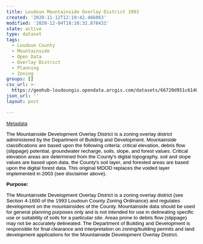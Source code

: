 ```yaml
---
title: Loudoun Mountainside Overlay District 1993
created: '2020-11-12T12:19:42.466063'
modified: '2020-12-04T18:10:32.878431'
state: active
type: dataset
tags:
  - Loudoun County
  - Mountainside
  - Open Data
  - Overlay District
  - Planning
  - Zoning
groups: []
csv_url: >-
  https://geohub-loudoungis.opendata.arcgis.com/datasets/66720d951c61489ca85bc234feca0978_2.csv?outSR=%7B%22latestWkid%22%3A2924%2C%22wkid%22%3A2924%7D
json_url: ''
layout: post

---
```

<p style='color: rgb(0, 0, 0); font-family: Arial; font-size: 13.3333px;'><a href='https://logis.loudoun.gov/Loudoun/metadata/1993_mtnside.htm' target='_blank'>Metadata</a><br /></p><p style='color: rgb(0, 0, 0); font-family: Arial; font-size: 13.3333px;'>The Mountainside Development Overlay District is a zoning overlay district administered by the Department of Building and Development. Mountainside classifications are based upon the following criteria: critical elevation, debris flow (slippage) potential, groundwater recharge, soils, slope, and forest values. Critical elevation areas are determined from the County's digital topography, soil and slope values are based upon data, the County's soil layer, and forested areas are based upon the digital forest data. This original MDOD replaces the voided layer implemented in 2003 (see disclaimer above).</p><p style='color: rgb(0, 0, 0); font-family: Arial; font-size: 13.3333px;'><b>Purpose:</b></p><p style='color: rgb(0, 0, 0); font-family: Arial; font-size: 13.3333px;'>The Mountainside Development Overlay District is a zoning overlay district (see Section 4-1600 of the 1993 Loudoun County Zoning Ordinance) and regulates development on the mountainsides of the County. Mountainside data should be used for general planning purposes only and is not intended for use in delineating specific use or suitability of soils for a particular site. Areas prone to debris flow (slippage) may not be accurately delineated. The Department of Building and Development is responsible for final clearance and interpretation on zoning/building permits and land development applications for the Mountainside Development Overlay District.</p>
